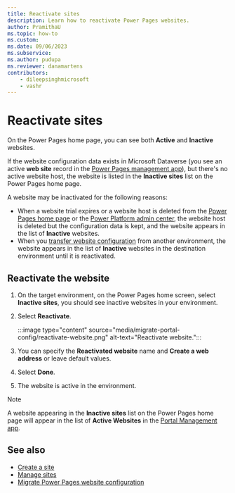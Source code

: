 ```yaml
---
title: Reactivate sites
description: Learn how to reactivate Power Pages websites.
author: PramithaU
ms.topic: how-to
ms.custom: 
ms.date: 09/06/2023
ms.subservice: 
ms.author: pudupa
ms.reviewer: danamartens
contributors:
    - dileepsinghmicrosoft
    - vashr
---
```


# Reactivate sites

On the Power Pages home page, you can see both **Active** and **Inactive** websites.

If the website configuration data exists in Microsoft Dataverse (you see an active **web site** record in the [Power Pages management app](../configure/portal-management-app.md)), but there's no active website host, the website is listed in the **Inactive sites** list on the Power Pages home page.

A website may be inactivated for the following reasons:
- When a website trial expires or a website host is deleted from the [Power Pages home page](manage-sites.md) or the [Power Platform admin center](delete-website.md), the website host is deleted but the configuration data is kept, and the website appears in the list of **Inactive** websites. 
- When you [transfer website configuration](migrate-site-configuration.md) from another environment, the website appears in the list of **Inactive** websites in the destination environment until it is reactivated.

## Reactivate the website

1. On the target environment, on the Power Pages home screen, select **Inactive sites**, you should see inactive websites in your environment.

1. Select **Reactivate**.

    :::image type="content" source="media/migrate-portal-config/reactivate-website.png" alt-text="Reactivate website.":::

1. You can specify the **Reactivated website** name and **Create a web address** or leave default values.

1. Select **Done**.

1. The website is active in the environment. 

> [!NOTE]
> A website appearing in the **Inactive sites** list on the Power Pages home page will appear in the list of **Active Websites** in the [Portal Management app](../configure/portal-management-app.md).

## See also

- [Create a site](../getting-started/create-manage.md)
- [Manage sites](manage-auth-key.md)
- [Migrate Power Pages website configuration](migrate-site-configuration.md)
